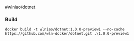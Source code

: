 ﻿#wlniao/dotnet

### Build
```
docker build -t wlniao/dotnet:1.0.0-preview1 --no-cache https://github.com/wln-docker/dotnet.git .\1.0.0-preview1
```